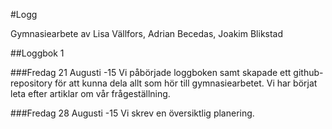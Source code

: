 #Logg 

Gymnasiearbete av Lisa Vällfors, Adrian Becedas, Joakim Blikstad

##Loggbok 1

###Fredag 21 Augusti -15
Vi påbörjade loggboken samt skapade ett github-repository för att kunna dela allt som hör till gymnasiearbetet.
Vi har börjat leta efter artiklar om vår frågeställning. 

###Fredag 28 Augusti -15
Vi skrev en översiktlig planering.
